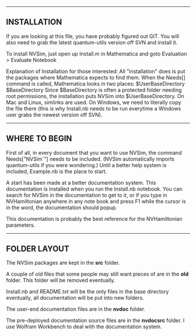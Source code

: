 -----------------------------------------------------------
INSTALLATION
-----------------------------------------------------------

If you are looking at this file, you have probably 
figured out GIT. You will also need to grab the 
latest quantum-utils version off SVN and install it.

To install NVSim, just open up Install.m in Mathematica 
and goto
	Evaluation > Evaluate Notebook

Explanation of Installation for those interested:
All "installation" does is put the packages where
Mathematica expects to find them. When the Needs[] 
command is called, Mathematica looks in two places:
	$UserBaseDirectory
	$BaseDirectory
Since $BaseDirectory is often a protected folder needing 
root permissions, the installation puts NVSim into
$UserBaseDirectory. On Mac and Linux, simlinks are used.
On Windows, we need to literally copy the file there
(this is why Install.nb needs to be run everytime a
Windows user grabs the newest version off SVN).

-----------------------------------------------------------
WHERE TO BEGIN
-----------------------------------------------------------

First of all, in every document that you want to 
use NVSim, the command
	Needs["NVSim`"]
needs to be included. (NVSim automatically imports 
quantum-utils if you were wondering.)
Until a better help system is included, Example.nb is 
the place to start.

A start has been made at a better documentation system. 
This documentation is installed when you run the 
Install.nb notebook. You can search for NVSim in the
documentation to get to it, or if you type in 
NVHamiltonian anywhere in any note book and press F1 
while the cursor is in the word, the documentation 
should popup.

This documentation is probably the best reference for 
the NVHamiltonian parameters.

-----------------------------------------------------------
FOLDER LAYOUT
-----------------------------------------------------------

The NVSim packages are kept in the **src** folder.

A couple of old files that some people may still want 
pieces of are in the **old** folder. This folder will 
be removed eventually.

Install.nb and README.txt will be the only files in the 
base directory eventually, all documentation will be
put into new folders.

The user-end documentation files are in the **nvdoc** 
folder.

The pre-deployed documentation source files are in the
**nvdocsrc** folder. I use Wolfram Workbench to deal 
with the documentation system.
